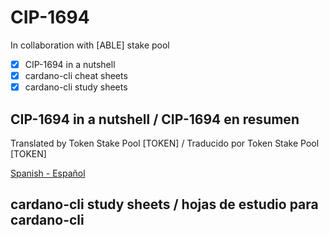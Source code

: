 # CIP-1694

In collaboration with [ABLE] stake pool

- [x] CIP-1694 in a nutshell
- [x] cardano-cli cheat sheets
- [x] cardano-cli study sheets

## CIP-1694 in a nutshell / CIP-1694 en resumen
Translated by Token Stake Pool [TOKEN] / Traducido por Token Stake Pool [TOKEN]

[Spanish - Español](https://github.com/tokenstakepool/CIP-1694/blob/main/CIP-1694_in_a_Nutshell%20(Spanish).pdf)


## cardano-cli study sheets / hojas de estudio para cardano-cli

